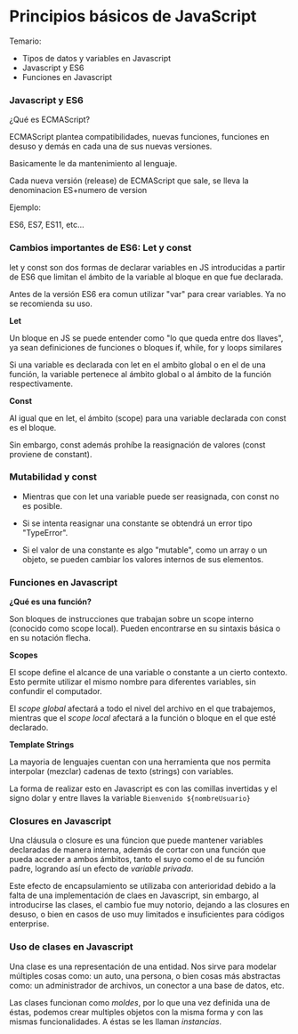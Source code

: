 # Principios básicos de JavaScript

Temario:

- Tipos de datos y variables en Javascript
- Javascript y ES6
- Funciones en Javascript

### Javascript y ES6

¿Qué es ECMAScript?

ECMAScript plantea compatibilidades, nuevas funciones, funciones en desuso y demás en cada una de sus nuevas versiones. 

Basicamente le da mantenimiento al lenguaje.

Cada nueva versión (release) de ECMAScript que sale, se lleva la denominacion ES+numero de version

Ejemplo:

ES6, ES7, ES11, etc...


### Cambios importantes de ES6: Let y const

let y const son dos formas de declarar variables en JS introducidas a partir de ES6 que limitan el ámbito de la variable al bloque en que fue declarada. 

Antes de la versión ES6 era comun utilizar "var" para crear variables. Ya no se recomienda su uso.

**Let**

Un bloque en JS se puede entender como "lo que queda entre dos llaves", ya sean definiciones de funciones o bloques if, while, for y loops similares

Si una variable es declarada con let en el ambito global o en el de una función, la variable pertenece al ámbito global o al ámbito de la función respectivamente.


**Const**

Al igual que en let, el ámbito (scope) para una variable declarada con const es el bloque.

Sin embargo, const además prohíbe la reasignación de valores (const proviene de constant).

### Mutabilidad y const

- Mientras que con let una variable puede ser reasignada, con const no es posible.

- Si se intenta reasignar una constante se obtendrá un error tipo "TypeError".

- Si el valor de una constante es algo "mutable", como un array o un objeto, se pueden cambiar los valores internos de sus elementos.

### Funciones en Javascript

**¿Qué es una función?**

Son bloques de instrucciones que trabajan sobre un scope interno (conocido como scope local). Pueden encontrarse en su sintaxis básica o en su notación flecha.

**Scopes**

El scope define el alcance de una variable o constante a un cierto contexto. Esto permite utilizar el mismo nombre para diferentes variables, sin confundir el computador.

El *scope global* afectará a todo el nivel del archivo en el que trabajemos, mientras que el *scope local* afectará a la función o bloque en el que esté declarado.

**Template Strings**

La mayoria de lenguajes cuentan con una herramienta que nos permita interpolar (mezclar) cadenas de texto (strings) con variables.

La forma de realizar esto en Javascript es con las comillas invertidas y el signo dolar y entre 
llaves la variable `Bienvenido ${nombreUsuario}`

### Closures en Javascript

Una cláusula o closure es una fúncion que puede mantener variables declaradas de manera interna, además de cortar con una función que pueda acceder a ambos ámbitos, tanto el suyo como el de su función padre, logrando así un efecto de *variable privada*.

Este efecto de encapsulamiento se utilizaba con anterioridad debido a la falta de una implementación de claes en Javascript, sin embargo, al introducirse las clases, el cambio fue muy notorio, dejando a las closures en desuso, o bien en casos de uso muy limitados e insuficientes para códigos enterprise.

### Uso de clases en Javascript

Una clase es una representación de una entidad. Nos sirve para modelar múltiples  cosas como: un auto, una persona, o bien cosas más abstractas como: un administrador de archivos, un conector a una base de datos, etc.

Las clases funcionan como *moldes*, por lo que una vez definida una de éstas, podemos crear multiples objetos con la misma forma y con las mismas funcionalidades. A éstas se les llaman *instancias*.


